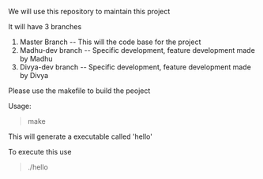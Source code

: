 We will use this repository to maintain this project

It will have 3 branches

1. Master Branch      -- This will the code base for the project
2. Madhu-dev branch   -- Specific development, feature development made by Madhu
3. Divya-dev branch   -- Specific development, feature development made by Divya

Please use the makefile to build the peoject

Usage:

>make

This will generate a executable called 'hello'

To execute this use

>./hello 

